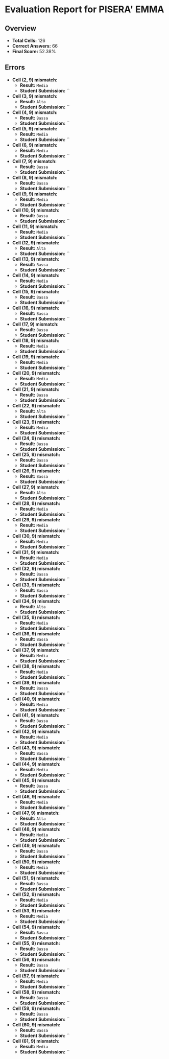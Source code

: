 # Evaluation Report for PISERA' EMMA

## Overview

- **Total Cells:** 126
- **Correct Answers:** 66
- **Final Score:** 52.38%

## Errors

- **Cell (2, 9) mismatch:**
  - **Result:** `Media`
  - **Student Submission:** ``
- **Cell (3, 9) mismatch:**
  - **Result:** `Alta`
  - **Student Submission:** ``
- **Cell (4, 9) mismatch:**
  - **Result:** `Bassa`
  - **Student Submission:** ``
- **Cell (5, 9) mismatch:**
  - **Result:** `Media`
  - **Student Submission:** ``
- **Cell (6, 9) mismatch:**
  - **Result:** `Media`
  - **Student Submission:** ``
- **Cell (7, 9) mismatch:**
  - **Result:** `Bassa`
  - **Student Submission:** ``
- **Cell (8, 9) mismatch:**
  - **Result:** `Bassa`
  - **Student Submission:** ``
- **Cell (9, 9) mismatch:**
  - **Result:** `Media`
  - **Student Submission:** ``
- **Cell (10, 9) mismatch:**
  - **Result:** `Bassa`
  - **Student Submission:** ``
- **Cell (11, 9) mismatch:**
  - **Result:** `Media`
  - **Student Submission:** ``
- **Cell (12, 9) mismatch:**
  - **Result:** `Alta`
  - **Student Submission:** ``
- **Cell (13, 9) mismatch:**
  - **Result:** `Bassa`
  - **Student Submission:** ``
- **Cell (14, 9) mismatch:**
  - **Result:** `Media`
  - **Student Submission:** ``
- **Cell (15, 9) mismatch:**
  - **Result:** `Bassa`
  - **Student Submission:** ``
- **Cell (16, 9) mismatch:**
  - **Result:** `Bassa`
  - **Student Submission:** ``
- **Cell (17, 9) mismatch:**
  - **Result:** `Bassa`
  - **Student Submission:** ``
- **Cell (18, 9) mismatch:**
  - **Result:** `Media`
  - **Student Submission:** ``
- **Cell (19, 9) mismatch:**
  - **Result:** `Media`
  - **Student Submission:** ``
- **Cell (20, 9) mismatch:**
  - **Result:** `Media`
  - **Student Submission:** ``
- **Cell (21, 9) mismatch:**
  - **Result:** `Bassa`
  - **Student Submission:** ``
- **Cell (22, 9) mismatch:**
  - **Result:** `Alta`
  - **Student Submission:** ``
- **Cell (23, 9) mismatch:**
  - **Result:** `Media`
  - **Student Submission:** ``
- **Cell (24, 9) mismatch:**
  - **Result:** `Bassa`
  - **Student Submission:** ``
- **Cell (25, 9) mismatch:**
  - **Result:** `Bassa`
  - **Student Submission:** ``
- **Cell (26, 9) mismatch:**
  - **Result:** `Bassa`
  - **Student Submission:** ``
- **Cell (27, 9) mismatch:**
  - **Result:** `Alta`
  - **Student Submission:** ``
- **Cell (28, 9) mismatch:**
  - **Result:** `Media`
  - **Student Submission:** ``
- **Cell (29, 9) mismatch:**
  - **Result:** `Media`
  - **Student Submission:** ``
- **Cell (30, 9) mismatch:**
  - **Result:** `Media`
  - **Student Submission:** ``
- **Cell (31, 9) mismatch:**
  - **Result:** `Media`
  - **Student Submission:** ``
- **Cell (32, 9) mismatch:**
  - **Result:** `Bassa`
  - **Student Submission:** ``
- **Cell (33, 9) mismatch:**
  - **Result:** `Bassa`
  - **Student Submission:** ``
- **Cell (34, 9) mismatch:**
  - **Result:** `Alta`
  - **Student Submission:** ``
- **Cell (35, 9) mismatch:**
  - **Result:** `Media`
  - **Student Submission:** ``
- **Cell (36, 9) mismatch:**
  - **Result:** `Bassa`
  - **Student Submission:** ``
- **Cell (37, 9) mismatch:**
  - **Result:** `Media`
  - **Student Submission:** ``
- **Cell (38, 9) mismatch:**
  - **Result:** `Media`
  - **Student Submission:** ``
- **Cell (39, 9) mismatch:**
  - **Result:** `Bassa`
  - **Student Submission:** ``
- **Cell (40, 9) mismatch:**
  - **Result:** `Media`
  - **Student Submission:** ``
- **Cell (41, 9) mismatch:**
  - **Result:** `Bassa`
  - **Student Submission:** ``
- **Cell (42, 9) mismatch:**
  - **Result:** `Media`
  - **Student Submission:** ``
- **Cell (43, 9) mismatch:**
  - **Result:** `Bassa`
  - **Student Submission:** ``
- **Cell (44, 9) mismatch:**
  - **Result:** `Media`
  - **Student Submission:** ``
- **Cell (45, 9) mismatch:**
  - **Result:** `Bassa`
  - **Student Submission:** ``
- **Cell (46, 9) mismatch:**
  - **Result:** `Media`
  - **Student Submission:** ``
- **Cell (47, 9) mismatch:**
  - **Result:** `Alta`
  - **Student Submission:** ``
- **Cell (48, 9) mismatch:**
  - **Result:** `Media`
  - **Student Submission:** ``
- **Cell (49, 9) mismatch:**
  - **Result:** `Bassa`
  - **Student Submission:** ``
- **Cell (50, 9) mismatch:**
  - **Result:** `Media`
  - **Student Submission:** ``
- **Cell (51, 9) mismatch:**
  - **Result:** `Bassa`
  - **Student Submission:** ``
- **Cell (52, 9) mismatch:**
  - **Result:** `Media`
  - **Student Submission:** ``
- **Cell (53, 9) mismatch:**
  - **Result:** `Media`
  - **Student Submission:** ``
- **Cell (54, 9) mismatch:**
  - **Result:** `Bassa`
  - **Student Submission:** ``
- **Cell (55, 9) mismatch:**
  - **Result:** `Bassa`
  - **Student Submission:** ``
- **Cell (56, 9) mismatch:**
  - **Result:** `Bassa`
  - **Student Submission:** ``
- **Cell (57, 9) mismatch:**
  - **Result:** `Media`
  - **Student Submission:** ``
- **Cell (58, 9) mismatch:**
  - **Result:** `Bassa`
  - **Student Submission:** ``
- **Cell (59, 9) mismatch:**
  - **Result:** `Bassa`
  - **Student Submission:** ``
- **Cell (60, 9) mismatch:**
  - **Result:** `Bassa`
  - **Student Submission:** ``
- **Cell (61, 9) mismatch:**
  - **Result:** `Media`
  - **Student Submission:** ``